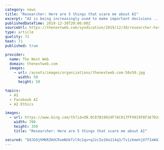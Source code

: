 ```yaml
---
category: news
title: "Researcher: Here are 5 things that scare me about AI"
excerpt: "AI is being increasingly used to make important decisions ... Our work is almost always a small piece of a larger whole, yet a sense of responsibility is necessary to try to address and prevent negative outcomes. Research by Joy Buolamwini and Timnit Gebru found that commercial computer vision software performed significantly worse on women ..."
publishedDateTime: 2019-12-30T20:06:00Z
sourceUrl: https://thenextweb.com/syndication/2019/12/30/researcher-here-are-5-things-that-scare-me-about-ai/
type: article
quality: 71
heat: 71
published: true

provider:
  name: The Next Web
  domain: thenextweb.com
  images:
    - url: /assets/images/organizations/thenextweb.com-50x50.jpg
      width: 50
      height: 50

topics:
  - AI
  - Facebook AI
  - AI Ethics

images:
  - url: https://www.bing.com/th?id=ON.0C87B19924F7AC017FF9919F8F367024
    width: 700
    height: 350
    title: "Researcher: Here are 5 things that scare me about AI"

secured: "DdJG9jhMKRZHdCRxmNUkTzl9c2qv+qJzcIo1Ha114q3/Tv1zkmehjU7fIeW43jDDm5YpBHUXVApcU1/DlFojnGj3Ug5VzhHIj3BC4wrGwydjPGdx4r69haKXiVJfhJG6jvMco5USR4J0mOmbwpuaeZiSDhr/qMe4CI6WjwKa9RCgX9L+NZ7tUGg1OlrQfQUhWcQkEh11erTX5CkGM7KB22YyKWlP+L2lStfl3/nle8fqoJikmx2QPG90LFrbPDvuOooAxTjfS+PUrM8QPY87oQ==;qD22ivChyVeWb9Xvyixh9Q=="
---
```


